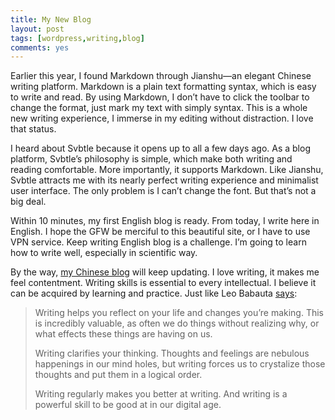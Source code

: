 ```yaml
---
title: My New Blog
layout: post
tags: [wordpress,writing,blog]
comments: yes
---
```



Earlier this year, I found Markdown through Jianshu—an elegant Chinese writing platform. Markdown is a plain text formatting syntax, which is easy to write and read. By using Markdown, I don’t have to click the toolbar to change the format, just mark my text with simply syntax. This is a whole new writing experience, I immerse in my editing without distraction. I love that status.

I heard about Svbtle because it opens up to all a few days ago. As a blog platform, Svbtle’s philosophy is simple, which make both writing and reading comfortable. More importantly, it supports Markdown. Like Jianshu, Svbtle attracts me with its nearly perfect writing experience and minimalist user interface. The only problem is I can’t change the font. But that’s not a big deal.

Within 10 minutes, my first English blog is ready. From today, I write here in English. I hope the GFW be merciful to this beautiful site, or I have to use VPN service. Keep writing English blog is a challenge. I’m going to learn how to write well, especially in scientific way.

By the way, [my Chinese blog](http://songchunlin.net/cn/) will keep updating. I love writing, it makes me feel contentment. Writing skills is essential to every intellectual. I believe it can be acquired by learning and practice. Just like Leo Babauta [says](http://zenhabits.net/write-daily/):

> Writing helps you reflect on your life and changes you’re making. This is incredibly valuable, as often we do things without realizing why, or what effects these things are having on us.
> 
> Writing clarifies your thinking. Thoughts and feelings are nebulous happenings in our mind holes, but writing forces us to crystalize those thoughts and put them in a logical order.
> 
> Writing regularly makes you better at writing. And writing is a powerful skill to be good at in our digital age.